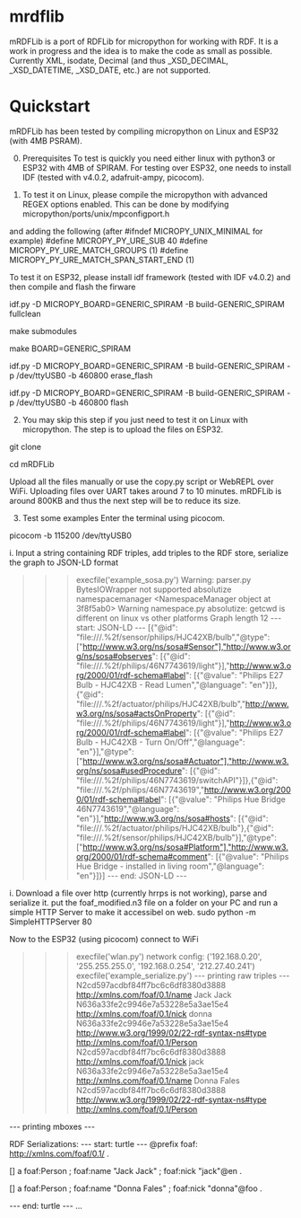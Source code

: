 # mrdflib
mRDFLib is a port of RDFLib for micropython for working with RDF. 
It is a work in progress and the idea is to make the code as small as possible. 
Currently XML, isodate, Decimal (and thus _XSD_DECIMAL, _XSD_DATETIME, _XSD_DATE, etc.) are not supported. 

# Quickstart

mRDFLib has been tested by compiling micropython on Linux and ESP32 (with 4MB PSRAM).

0. Prerequisites
To test is quickly you need either linux with python3 or ESP32 with 4MB of SPIRAM. 
For testing over ESP32, one needs to install IDF (tested with v4.0.2, adafruit-ampy, picocom).

1. To test it on Linux, please compile the micropython with advanced REGEX options enabled. This can be done by modifying
micropython/ports/unix/mpconfigport.h

and adding the following (after #ifndef MICROPY_UNIX_MINIMAL for example)
#define MICROPY_PY_URE_SUB 40
#define MICROPY_PY_URE_MATCH_GROUPS         (1)
#define MICROPY_PY_URE_MATCH_SPAN_START_END (1)

To test it on ESP32, please install idf framework (tested with IDF v4.0.2) and then compile and flash the firware

idf.py -D MICROPY_BOARD=GENERIC_SPIRAM -B build-GENERIC_SPIRAM  fullclean

make submodules

make BOARD=GENERIC_SPIRAM

idf.py -D MICROPY_BOARD=GENERIC_SPIRAM -B build-GENERIC_SPIRAM  -p /dev/ttyUSB0 -b 460800 erase_flash

idf.py -D MICROPY_BOARD=GENERIC_SPIRAM -B build-GENERIC_SPIRAM  -p /dev/ttyUSB0 -b 460800 flash

2. You may skip this step if you just need to test it on Linux with micropython.
The step is to upload the files on ESP32. 

git clone 

cd mRDFLib

Upload all the files manually or use the copy.py script or WebREPL over WiFi. Uploading files over UART takes around 7 to 10 minutes. 
mRDFLib is around 800KB and thus the next step will be to reduce its size.

3. Test some examples
Enter the terminal using picocom.

picocom -b 115200 /dev/ttyUSB0



i. Input a string containing RDF triples, add triples to the RDF store, serialize the graph to JSON-LD format 

>>> execfile('example_sosa.py')
Warning: parser.py BytesIOWrapper not supported
absolutize namespacemanager <NamespaceManager object at 3f8f5ab0>
Warning namespace.py absolutize: getcwd is different on linux vs other platforms
Graph length 12
--- start: JSON-LD ---
[{"@id": "file:///.%2f/sensor/philips/HJC42XB/bulb","@type": ["http://www.w3.org/ns/sosa#Sensor"],"http://www.w3.org/ns/sosa#observes": [{"@id": "file:///.%2f/philips/46N7743619/light"}],"http://www.w3.org/2000/01/rdf-schema#label": [{"@value": "Philips E27 Bulb - HJC42XB - Read Lumen","@language": "en"}]},{"@id": "file:///.%2f/actuator/philips/HJC42XB/bulb","http://www.w3.org/ns/sosa#actsOnProperty": [{"@id": "file:///.%2f/philips/46N7743619/light"}],"http://www.w3.org/2000/01/rdf-schema#label": [{"@value": "Philips E27 Bulb - HJC42XB - Turn On/Off","@language": "en"}],"@type": ["http://www.w3.org/ns/sosa#Actuator"],"http://www.w3.org/ns/sosa#usedProcedure": [{"@id": "file:///.%2f/philips/46N7743619/switchAPI"}]},{"@id": "file:///.%2f/philips/46N7743619","http://www.w3.org/2000/01/rdf-schema#label": [{"@value": "Philips Hue Bridge 46N7743619","@language": "en"}],"http://www.w3.org/ns/sosa#hosts": [{"@id": "file:///.%2f/actuator/philips/HJC42XB/bulb"},{"@id": "file:///.%2f/sensor/philips/HJC42XB/bulb"}],"@type": ["http://www.w3.org/ns/sosa#Platform"],"http://www.w3.org/2000/01/rdf-schema#comment": [{"@value": "Philips Hue Bridge - installed in living room","@language": "en"}]}]
--- end: JSON-LD ---



i. Download a file over http (currently hrrps is not working), parse and serialize it.
put the foaf_modified.n3 file on a folder on your PC and run a simple HTTP Server to make it accessibel on web.
sudo python -m SimpleHTTPServer 80

Now to the ESP32 (using picocom)
connect to WiFi
>>> execfile('wlan.py')
network config: ('192.168.0.20', '255.255.255.0', '192.168.0.254', '212.27.40.241')
>>> execfile('example_serialize.py')
--- printing raw triples ---
N2cd597acdbf84ff7bc6c6df8380d3888 http://xmlns.com/foaf/0.1/name Jack Jack
N636a33fe2c9946e7a53228e5a3ae15e4 http://xmlns.com/foaf/0.1/nick donna
N636a33fe2c9946e7a53228e5a3ae15e4 http://www.w3.org/1999/02/22-rdf-syntax-ns#type http://xmlns.com/foaf/0.1/Person
N2cd597acdbf84ff7bc6c6df8380d3888 http://xmlns.com/foaf/0.1/nick jack
N636a33fe2c9946e7a53228e5a3ae15e4 http://xmlns.com/foaf/0.1/name Donna Fales
N2cd597acdbf84ff7bc6c6df8380d3888 http://www.w3.org/1999/02/22-rdf-syntax-ns#type http://xmlns.com/foaf/0.1/Person

--- printing mboxes ---

RDF Serializations:
--- start: turtle ---
@prefix foaf: <http://xmlns.com/foaf/0.1/> .

[] a foaf:Person ;
    foaf:name "Jack Jack" ;
    foaf:nick "jack"@en .

[] a foaf:Person ;
    foaf:name "Donna Fales" ;
    foaf:nick "donna"@foo .


--- end: turtle ---
...



